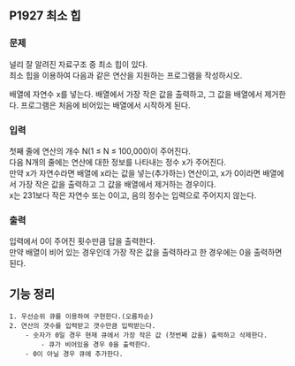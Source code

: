 ## P1927 최소 힙
### 문제
널리 잘 알려진 자료구조 중 최소 힙이 있다.  
최소 힙을 이용하여 다음과 같은 연산을 지원하는 프로그램을 작성하시오.

배열에 자연수 x를 넣는다.
배열에서 가장 작은 값을 출력하고, 그 값을 배열에서 제거한다.
프로그램은 처음에 비어있는 배열에서 시작하게 된다.

### 입력
첫째 줄에 연산의 개수 N(1 ≤ N ≤ 100,000)이 주어진다.  
다음 N개의 줄에는 연산에 대한 정보를 나타내는 정수 x가 주어진다.  
만약 x가 자연수라면 배열에 x라는 값을 넣는(추가하는) 연산이고, x가 0이라면 배열에서 가장 작은 값을 출력하고 그 값을 배열에서 제거하는 경우이다.  
x는 231보다 작은 자연수 또는 0이고, 음의 정수는 입력으로 주어지지 않는다.

### 출력
입력에서 0이 주어진 횟수만큼 답을 출력한다.  
만약 배열이 비어 있는 경우인데 가장 작은 값을 출력하라고 한 경우에는 0을 출력하면 된다.

## 기능 정리
    1. 우선순위 큐를 이용하여 구현한다.(오름차순)
    2. 연산의 갯수를 입력받고 갯수만큼 입력받는다.
        - 숫자가 0일 경우 현재 큐에서 가장 작은 값 (첫번째 값을) 출력하고 삭제한다.
            - 큐가 비어있을 경우 0을 출력한다.
        - 0이 아닐 경우 큐에 추가한다.
